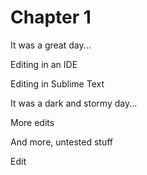 # Chapter 1

It was a great day...

Editing in an IDE

Editing in Sublime Text

It was a dark and stormy day...

More edits

And more, untested stuff

Edit